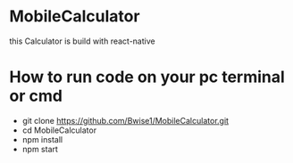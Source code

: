 # MobileCalculator
this Calculator is build with react-native 


# How to run code on your pc terminal or cmd
- git clone https://github.com/Bwise1/MobileCalculator.git
- cd MobileCalculator
- npm install
- npm start
